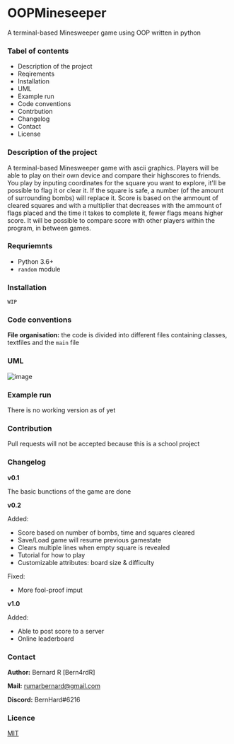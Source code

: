 # OOPMineseeper
A terminal-based Minesweeper game using OOP written in python

### Tabel of contents
- Description of the project
- Reqirements
- Installation
- UML
- Example run
- Code conventions
- Contrbution
- Changelog
- Contact
- License

### Description of the project
A terminal-based Minesweeper game with ascii graphics.  Players will be able to play on their own device and compare their highscores to friends.  You play by inputing coordinates for the square you want to explore, it'll be possible to flag it or clear it.  If the square is safe, a number (of the amount of surrounding bombs) will replace it.  Score is based on the ammount of cleared squares and with a multiplier that decreases with the ammount of flags placed and the time it takes to complete it, fewer flags means higher score.  It will be possible to compare score with other players within the program, in between games.

### Requriemnts
- Python 3.6+
- `random` module

### Installation
`WIP`

### Code conventions
**File organisation:**  the code is divided into different files containing classes, textfiles and the `main` file

### UML
![image](https://user-images.githubusercontent.com/96416409/160346006-425b8ca1-9644-40a6-bb15-a75e0a926dc7.png)


### Example run
There is no working version as of yet

### Contribution
Pull requests will not be accepted because this is a school project

### Changelog
**v0.1**

The basic bunctions of the game are done

**v0.2**

Added:
- Score based on number of bombs, time and squares cleared
- Save/Load game will resume previous gamestate
- Clears multiple lines when empty square is revealed
- Tutorial for how to play
- Customizable attributes: board size & difficulty

Fixed:
- More fool-proof imput

**v1.0**

Added:
- Able to post score to a server
- Online leaderboard

### Contact
**Author:**  Bernard R [Bern4rdR]

**Mail:**  [rumarbernard@gmail.com](mailto:rumarbernard@gmail.com)

**Discord:**  BernHard#6216

### Licence
[MIT](https://choosealicense.com/licenses/mit/)
